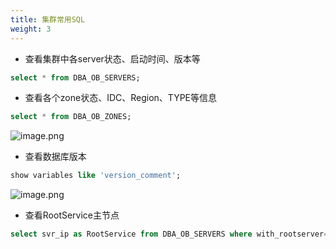 ```yaml
---
title: 集群常用SQL
weight: 3
---
```


- 查看集群中各server状态、启动时间、版本等
```sql
select * from DBA_OB_SERVERS;
```

- 查看各个zone状态、IDC、Region、TYPE等信息
```sql
select * from DBA_OB_ZONES;
```
![image.png](https://intranetproxy.alipay.com/skylark/lark/0/2023/png/65656351/1684296013159-3f43260f-756c-4d58-bee5-d2d8cde8327e.png#clientId=uab26b267-0ee0-4&from=paste&height=136&id=u271a5307&originHeight=272&originWidth=1526&originalType=binary&ratio=2&rotation=0&showTitle=false&size=61376&status=done&style=none&taskId=uacdcf21f-4801-47a4-b253-da789f62cf3&title=&width=763)

- 查看数据库版本
```sql
show variables like 'version_comment';
```
![image.png](https://intranetproxy.alipay.com/skylark/lark/0/2023/png/65656351/1684295609226-259e79a9-ef3b-451f-9087-a460103e174a.png#clientId=uab26b267-0ee0-4&from=paste&height=104&id=u4ad3eb19&originHeight=208&originWidth=1890&originalType=binary&ratio=2&rotation=0&showTitle=false&size=34240&status=done&style=none&taskId=ubbeb30c4-8673-40fa-b428-f9f7acf3d8c&title=&width=945)

- 查看RootService主节点
```sql
select svr_ip as RootService from DBA_OB_SERVERS where with_rootserver='yes';
```


